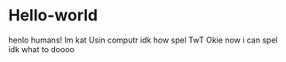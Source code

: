 # Hello-world
henlo humans!
Im kat Usin computr idk how spel TwT 
Okie now i can spel
idk what to doooo
